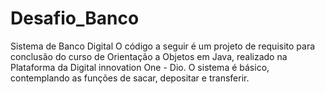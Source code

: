 # Desafio_Banco
Sistema de Banco Digital
O código a seguir é um projeto de requisito para conclusão do curso de Orientação a Objetos em Java, realizado na Plataforma da Digital innovation One - Dio.
O sistema é básico, contemplando as funções de sacar, depositar e transferir.
